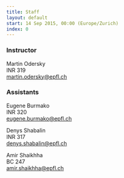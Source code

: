 ```yaml
---
title: Staff
layout: default
start: 14 Sep 2015, 00:00 (Europe/Zurich)
index: 0
---
```


### Instructor

Martin Odersky<br/>
INR 319<br/>
<martin.odersky@epfl.ch><br/>

### Assistants

Eugene Burmako<br/>
INR 320<br/>
<eugene.burmako@epfl.ch><br/>

Denys Shabalin<br/>
INR 317<br/>
<denys.shabalin@epfl.ch><br/>

Amir Shaikhha<br/>
BC 247<br/>
<amir.shaikhha@epfl.ch><br/>